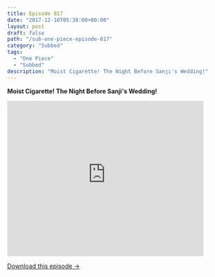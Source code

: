 ```yaml
---
title: Episode 817
date: "2017-12-10T05:30:00+00:00"
layout: post
draft: false
path: "/sub-one-piece-episode-817"
category: "Subbed"
tags:
  - "One Piece"
  - "Subbed"
description: "Moist Cigarette! The Night Before Sanji's Wedding!"
---
```


**Moist Cigarette! The Night Before Sanji's Wedding!**

<iframe width="640" height="360" src="https://www.rapidvideo.com/e/G6FRPH4BOC" frameborder="0" marginwidth=0 marginheight=0 scrolling=no allowfullscreen style="max-width:90%;"></iframe>

<a href="http://ouo.io/qs/eCodkFEQ?s=https://www.rapidvideo.com/d/G6FRPH4BOC" class="styled_a">Download this episode →</a>

